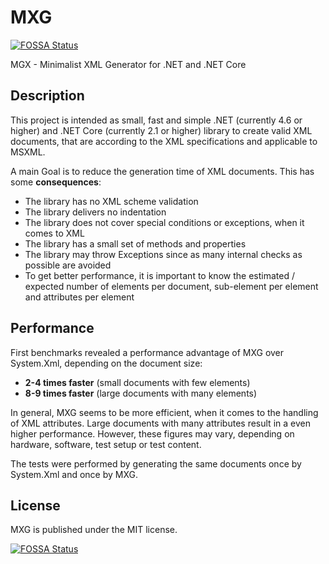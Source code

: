 # MXG
[![FOSSA Status](https://app.fossa.io/api/projects/git%2Bgithub.com%2Frabanti-github%2FMXG.svg?type=shield)](https://app.fossa.io/projects/git%2Bgithub.com%2Frabanti-github%2FMXG?ref=badge_shield)

MGX - Minimalist XML Generator for .NET and .NET Core

## Description

This project is intended as small, fast and simple .NET (currently 4.6 or higher) and .NET Core (currently 2.1 or higher) library to create valid XML documents, that are according to the XML specifications and applicable to MSXML.

A main Goal is to reduce the generation time of XML documents. This has some **consequences**:
* The library has no XML scheme validation
* The library delivers no indentation
* The library does not cover special conditions or exceptions, when it comes to XML
* The library has a small set of methods and properties
* The library may throw Exceptions since as many internal checks as possible are avoided
* To get better performance, it is important to know the estimated / expected number of elements per document, sub-element per element and attributes per element

## Performance

First benchmarks revealed a performance advantage of MXG over System.Xml, depending on the document size:
* **2-4 times faster** (small documents with few elements)
* **8-9 times faster** (large documents with many elements)

In general, MXG seems to be more efficient, when it comes to the handling of XML attributes. Large documents with many attributes result in a even higher performance.
However, these figures may vary, depending on hardware, software, test setup or test content.

The tests were performed by generating the same documents once by System.Xml and once by MXG.

## License
MXG is published under the MIT license.


[![FOSSA Status](https://app.fossa.io/api/projects/git%2Bgithub.com%2Frabanti-github%2FMXG.svg?type=large)](https://app.fossa.io/projects/git%2Bgithub.com%2Frabanti-github%2FMXG?ref=badge_large)